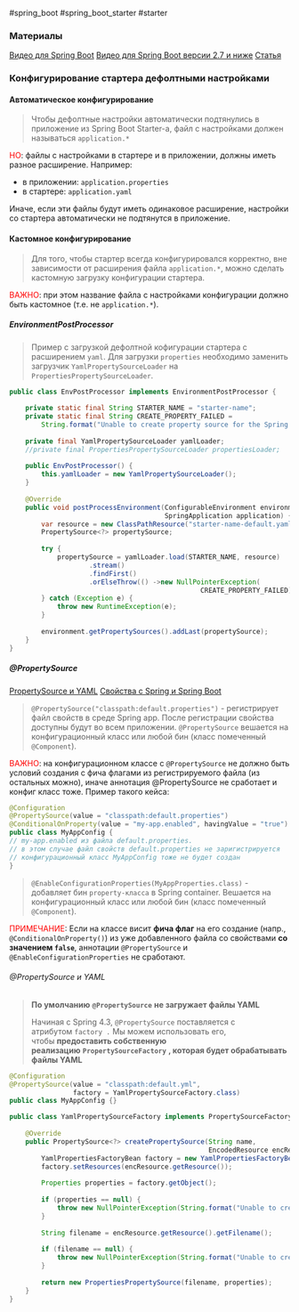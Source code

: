 #spring_boot #spring_boot_starter #starter
### Материалы
[Видео для Spring Boot](https://rutube.ru/video/d3b5236e675e73b72c0b1419847e47eb/?t=1510)
[Видео для Spring Boot версии 2.7 и ниже](https://www.youtube.com/watch?v=cjpQ-bu3_7Y&t=426s)
[Статья](https://struchkov.dev/blog/ru/create-spring-boot-starter/)

### Конфигурирование стартера дефолтными настройками
#### Автоматическое конфигурирование
> Чтобы дефолтные настройки автоматически подтянулись в приложение из Spring Boot Starter-а, файл с настройками должен называться `application.*`

<font style="color:red">НО</font>: файлы с настройками в стартере и в приложении, должны иметь разное расширение.
Например:
- в приложении: `application.properties`
- в стартере: `application.yaml`

Иначе, если эти файлы будут иметь одинаковое расширение, настройки со стартера автоматически не подтянутся в приложение.

#### Кастомное конфигурирование
> Для того, чтобы стартер всегда конфигурировался корректно, вне зависимости от расширения файла `application.*`, можно сделать кастомную загрузку конфигурации стартера.

<font style="color:red">ВАЖНО</font>: при этом название файла с настройками конфигурации должно быть кастомное (т.е. не `application.*`).

##### EnvironmentPostProcessor
> Пример с загрузкой дефолтной кофигурации стартера с расширением `yaml`.
> Для загрузки `properties` необходимо заменить загрузчик `YamlPropertySourceLoader` на `PropertiesPropertySourceLoader`.

```java
public class EnvPostProcessor implements EnvironmentPostProcessor {  
  
    private static final String STARTER_NAME = "starter-name";  
    private static final String CREATE_PROPERTY_FAILED =
	    String.format("Unable to create property source for the Spring Boot Starter [%s]", STARTER_NAME);  
  
    private final YamlPropertySourceLoader yamlLoader;
    //private final PropertiesPropertySourceLoader propertiesLoader;  
  
    public EnvPostProcessor() {  
        this.yamlLoader = new YamlPropertySourceLoader();  
    }  
  
    @Override  
    public void postProcessEnvironment(ConfigurableEnvironment environment,
									   SpringApplication application) {  
        var resource = new ClassPathResource("starter-name-default.yaml");  
        PropertySource<?> propertySource;  
  
        try {  
            propertySource = yamlLoader.load(STARTER_NAME, resource)
					.stream()  
                    .findFirst()  
                    .orElseThrow(() ->new NullPointerException(
								                CREATE_PROPERTY_FAILED));  
        } catch (Exception e) {  
            throw new RuntimeException(e);  
        }  
  
        environment.getPropertySources().addLast(propertySource);  
    }  
}
```

##### @PropertySource
[PropertySource и YAML](https://for-each.dev/lessons/b/-spring-yaml-propertysource)
[Свойства с Spring и Spring Boot](https://for-each.dev/lessons/b/-properties-with-spring)

> `@PropertySource("classpath:default.properties")` - регистрирует файл свойств в среде Spring app.
> После регистрации свойства доступны будут во всем приложении.
> `@PropertySource` вешается на конфигурационный класс или любой бин (класс помеченный `@Component`).

<font style="color:red">ВАЖНО</font>: на конфигурационном классе c `@PropertySource` не должно быть условий создания с фича флагами из регистрируемого файла (из остальных можно), иначе аннотация @PropertySource не сработает и конфиг класс тоже.
Пример такого кейса:
```java
@Configuration
@PropertySource(value = "classpath:default.properties")
@ConditionalOnProperty(value = "my-app.enabled", havingValue = "true")  
public class MyAppConfig {
// my-app.enabled из файла default.properties.
// в этом случае файл свойств default.properties не заригистрируется
// конфигурационный класс MyAppConfig тоже не будет создан
}
```

> `@EnableConfigurationProperties(MyAppProperties.class)` - добавляет бин `property-класса` в Spring container.
> Вешается на конфигурационный класс или любой бин (класс помеченный `@Component`).

<font style="color:red">ПРИМЕЧАНИЕ</font>: Если на классе висит **фича флаг** на его создание (напр., `@ConditionalOnProperty()`) из уже добавленного файла со свойствами **со значением `false`**, аннотации `@PropertySource` и `@EnableConfigurationProperties` не сработают.

###### @PropertySource и YAML
> **По умолчанию** **`@PropertySource`** **не загружает файлы YAML**
> 
> Начиная с Spring 4.3, `@PropertySource` поставляется с атрибутом `factory .` Мы можем использовать его, чтобы **предоставить собственную реализацию** **`PropertySourceFactory`** **, которая будет обрабатывать файлы YAML**

```java
@Configuration
@PropertySource(value = "classpath:default.yml",
				factory = YamlPropertySourceFactory.class)
public class MyAppConfig {}
```

```java
public class YamlPropertySourceFactory implements PropertySourceFactory {
  
    @Override  
    public PropertySource<?> createPropertySource(String name,
											      EncodedResource encResource) {
        YamlPropertiesFactoryBean factory = new YamlPropertiesFactoryBean();  
        factory.setResources(encResource.getResource());  
  
        Properties properties = factory.getObject();  
  
        if (properties == null) {  
            throw new NullPointerException(String.format("Unable to create property source [%s]. Reason: yaml resources is null", name));  
        }
        
        String filename = encResource.getResource().getFilename();
  
        if (filename == null) {  
            throw new NullPointerException(String.format("Unable to create property source [%s]. Reason: resource filename is null", name));  
        }  
  
        return new PropertiesPropertySource(filename, properties);  
    }  
}
```